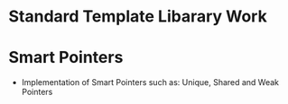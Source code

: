 # Standard Template Libarary Work

# Smart Pointers
- Implementation of Smart Pointers such as: Unique, Shared and Weak Pointers
